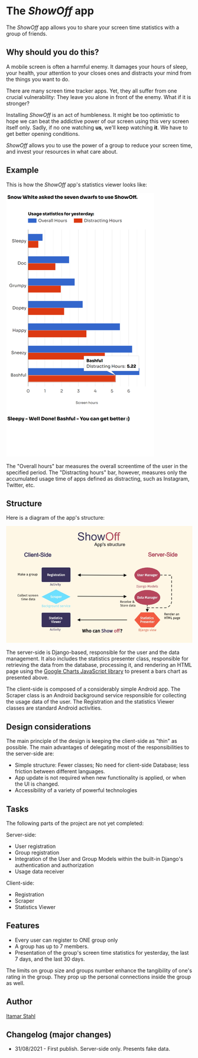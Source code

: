 The _ShowOff_ app
=================

The _ShowOff_ app allows you to share your screen time statistics with a group of friends.

Why should you do this?
-----------------------

A mobile screen is often a harmful enemy. It damages your hours of sleep, your health, 
your attention to your closes ones and distracts your mind from the things you want
to do.

There are many screen time tracker apps. Yet, they all suffer from one crucial vulnerability:
They leave you alone in front of the enemy. What if it is stronger?

Installing _ShowOff_ is an act of humbleness. It might be too optimistic to hope we can beat
the addictive power of our screen using this very screen itself only. Sadly, if no one watching
**us**, we'll keep watching **it**. We have to get better opening conditions.

_ShowOff_ allows you to use the power of a group to reduce your screen time, and invest your 
resources in what care about.

Example
-------
This is how the _ShowOff_ app's statistics viewer looks like:

![Screenshots from ShowOff](readme_img/animated_screen_shots.png)

The "Overall hours" bar measures the overall screentime of the user in the specified period. The "Distracting hours" bar, however, measures only the accumulated usage time of apps defined as distracting, such as Instagram, Twitter, etc.

Structure
---------
Here is a diagram of the app's structure:

![ShowOff's struture](readme_img/app_structure.jpg)

The server-side is Django-based, responsible for the user and the data management. It also includes the statistics presenter class, responsible for retrieving the data from the database, processing it, and rendering an HTML page using the [Google Charts JavaScript library](https://developers.google.com/chart) to present a bars chart as presented above.

The client-side is composed of a considerably simple Android app. The Scraper class is an Android background service responsible for collecting the usage data of the user. The Registration and the statistics Viewer classes are standard Android activities.

Design considerations
---------------------
The main principle of the design is keeping the client-side as "thin" as possible.
The main advantages of delegating most of the responsibilities to the server-side are:
* Simple structure: Fewer classes; No need for client-side Database; less friction between different languages.
* App update is not required when new functionality is applied, or when the UI is changed.
* Accessibility of a variety of powerful technologies

Tasks
-----
The following parts of the project are not yet completed:

Server-side:
* User registration
* Group registration
* Integration of the User and Group Models within the built-in Django's authentication and authorization
* Usage data receiver 

Client-side: 
* Registration
* Scraper
* Statistics Viewer

Features
--------
* Every user can register to ONE group only
* A group has up to 7 members.
* Presentation of the group's screen time statistics for yesterday, the last 7 days, and the last 30 days.

The limits on group size and groups number enhance the tangibility of one's rating in the group. They prop up the personal connections inside the group as well.

Author
------
[Itamar Stahl](https://github.com/itamar-stahl)

Changelog (major changes)
---------

* 31/08/2021 - First publish. Server-side only. Presents fake data.
